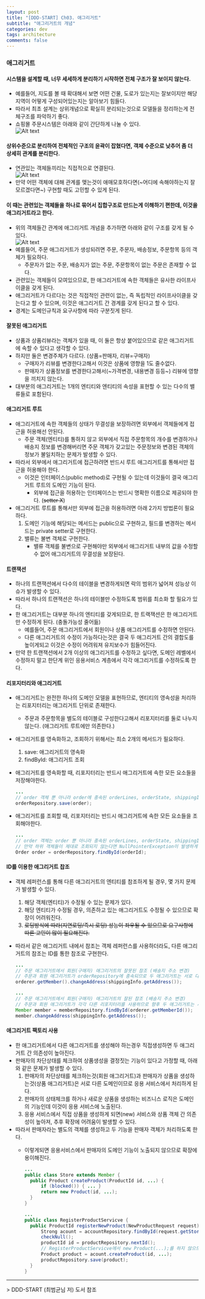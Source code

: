 ```yaml
---
layout: post
title: "[DDD-START] Ch03. 애그리거트"
subtitle: "애그리거트의 개념"
categories: dev
tags: architecture
comments: false
---
```




### 애그리거트

#### 시스템을 설계할 때, 너무 세세하게 분리하기 시작하면 전체 구조가 잘 보이지 않는다.

-   예를들어, 지도를 볼 때 확대해서 보면 어떤 건물, 도로가 있는지는 잘보이지만 해당지역이 어떻게 구성되어있는지는 알아보기 힘들다.
-   따라서 최초 설계는 상위개념으로 확실히 분리되는것으로 모델들을 정리하는게 전체구조를 파악하기 좋다.
-   쇼핑몰 주문시스템은 아래와 같이 간단하게 나눌 수 있다.  
    ![Alt text](/assets/img/dev/ddd-start/ch03/001_상위수준분리.jpg)

#### 상위수준으로 분리하여 전체적인 구조의 윤곽이 잡혔다면, 객체 수준으로 낮추어 좀 더 상세히 관계를 분리한다.

-   연관있는 객체들끼리는 직접적으로 연결된다.  
    ![Alt text](/assets/img/dev/ddd-start/ch03/002_개별객체수준분리.jpg)
-   만약 어떤 객체에 대해 관계를 맺는것이 애매모호하다면(~어디에 속해야하는지 잘 모르겠다면~) 구현할 때도 고민할 수 있게 된다.

#### 이 때는 관련있는 객체들을 하나로 묶어서 집합구조로 만드는게 이해하기 편한데, 이것을 애그리거트라고 한다.

-   위의 객체들간 관계에 애그리거트 개념을 추가하면 아래와 같이 구조를 갖게 될 수 있다.  
    ![Alt text](/assets/img/dev/ddd-start/ch03/003_애그리거트로분리.jpg)
-   예를들어, 주문 애그리거트가 생성되려면 주문, 주문자, 배송정보, 주문항목 등의 객체가 필요하다.
    -   주문자가 없는 주문, 배송지가 없는 주문, 주문항목이 없는 주문은 존재할 수 없다.
-   관련있는 객체들이 모여있으므로, 한 애그리거트에 속한 객체들은 유사한 라이프사이클을 갖게 된다.
-   애그리거트가 다르다는 것은 직접적인 관련이 없는, 즉 독립적인 라이프사이클을 갖는다고 할 수 있으며, 이것은 애그리거트 간 경계를 갖게 된다고 할 수 있다.
-   경계는 도메인규칙과 요구사항에 따라 구분짓게 된다.

#### 잘못된 애그리거트

-   상품과 상품리뷰라는 객체가 있을 때, 이 둘은 항상 붙어있으므로 같은 애그리거트에 속할 수 있다고 생각할 수 있다.
-   하지만 둘은 변경주체가 다르다. (상품=판매자, 리뷰=구매자)
    -   구매자가 리뷰를 변경한다고해서 이것은 상품에 영향을 1도 줄수없다.
    -   판매자가 상품정보를 변경한다고해서(~가격변경, 내용변경 등등~) 리뷰에 영향을 끼치지 않는다.
-   대부분의 애그리거트는 1개의 엔티티와 엔티티의 속성을 표현할 수 있는 다수의 밸류들로 포함된다.

#### 애그리거트 루트

-   애그리거트에 속한 객체들의 상태가 무결성을 보장하려면 외부에서 객체들에게 접근을 허용해선 안된다.
    -   주문 객체(엔티티)를 통하지 않고 외부에서 직접 주문항목의 개수를 변경하거나 배송지 정보를 변경해버리면 주문 객체가 갖고있는 주문정보와 변경된 객체의 정보가 불일치하는 문제가 발생할 수 있다.
-   따라서 외부에서 애그리거트에 접근하려면 반드시 루트 애그리거트를 통해서만 접근을 허용해야 한다.
    -   이것은 인터페이스(public method)로 구현될 수 있는데 이것들이 결국 애그리거트 루트의 도메인 기능이 된다.
        -   외부에 접근을 허용하는 인터페이스는 반드시 명확한 이름으로 제공되야 한다. (~~setter X~~)
-   애그리거트 루트를 통해서만 외부에 접근을 허용하려면 아래 2가지 방법론이 필요하다.
    1.  도메인 기능에 해당되는 메서드는 public으로 구현하고, 필드를 변경하는 메서드는 private setter로 구현한다.
    2.  밸류는 불변 객체로 구현한다.
        -   밸류 객체를 불변으로 구현해야만 외부에서 애그리거트 내부의 값을 수정할 수 없어 애그리거트의 무결성을 보장된다.

#### 트랜잭션

-   하나의 트랜잭션에서 다수의 테이블을 변경하게되면 락의 범위가 넓어져 성능상 이슈가 발생할 수 있다.
-   따라서 하나의 트랜잭션은 하나의 테이블만 수정하도록 범위를 최소화 할 필요가 있다.
-   한 애그리거트는 대부분 하나의 엔티티를 갖게되므로, 한 트랙잭션은 한 애그리거트만 수정하게 된다. (충돌가능성 줄어듦)
    -   예를들어, 주문 애그리거트에서 회원이나 상품 애그리거트를 수정하면 안된다.
    -   다른 애그리거트의 수정이 가능하다는것은 결국 두 애그리거트 간의 결합도를 높이게되고 이것은 수정이 어려워져 유지보수가 힘들어진다.
-   만약 한 트랜잭션에서 2개 이상의 애그리거트를 수정하고 싶다면, 도메인 레벨에서 수정하지 말고 한단계 위인 응용서비스 계층에서 각각 애그리거트를 수정하도록 한다.

#### 리포지터리와 애그리거트

-   애그리거트는 완전한 하나의 도메인 모델을 표현하므로, 엔티티의 영속성을 처리하는 리포지터리는 애그리거트 단위로 존재한다.
    
    -   주문과 주문항목을 별도의 테이블로 구성한다고해서 리포지터리를 둘로 나누지 않는다. (애그리거트 루트에만 의존한다.)
-   애그리거트를 영속화하고, 조회하기 위해서는 최소 2개의 메서드가 필요하다.
    1.  save: 애그리거트의 영속화
    2.  findById: 애그리거트 조회
-   애그리거트를 영속화할 때, 리포지터리는 반드시 애그리거트에 속한 모든 요소들을 저장해야한다.
    
    ```java
    ...
    // order 객체 뿐 아니라 order에 종속된 orderLines, orderState, shippingInfo 등이 모두 저장되어야 한다.
    orderRepository.save(order);
    ```
    
-   애그리거트를 조회할 때, 리포지터리는 반드시 애그리거트에 속한 모든 요소들을 조회해야한다.
    
    ```java
    ...
    // order 객체는 order 뿐 아니라 종속된 orderLines, orderState, shippingInfo 등이 모두 함께 조회되어야 한다.
    // 만약 하위 객체들이 제대로 조회되지 않는다면 NullPointerException이 발생하게 된다.
    Order order = orderRepository.findById(orderId);
    ```
    

#### ID를 이용한 애그리거트 찹조

-   객체 레퍼런스를 통해 다른 애그리거트의 엔티티를 참조하게 될 경우, 몇 가지 문제가 발생할 수 있다.
    1.  해당 객체(엔티티)가 수정될 수 있는 문제가 있다.
    2.  해당 엔티티가 수정될 경우, 의존하고 있는 애그리거트도 수정될 수 있으므로 확장이 어려워진다.
    3.  ~~로딩방식에 따라(지연로딩/즉시 로딩) 성능이 좌우될 수 있으므로 요구사항에 따른 고민이 많이 필요해진다.~~
-   따라서 같은 애그리거트 내에서 참조는 객체 레퍼런스를 사용하더라도, 다른 애그리거트의 참조는 ID를 통한 참조로 구현한다.
    
    ```java
    ... 
    // 주문 애그리거트에서 회원(구매자) 애그리거트의 잘못된 참조 (배송지 주소 변경)
    // 주문과 회원 애그리거트가 orderRepository에 종속되므로 두 애그리거트는 서로 다른 DBMS를 사용하기 어려워진다.
    orderer.getMember().changeAddress(shippingInfo.getAddress());
    ```
    
    ```java
    ...
    // 주문 애그리거트에서 회원(구매자) 애그리거트의 잘된 참조 (배송지 주소 변경)
    // 주문과 회원 애그리거트가 각각 다른 리포지터리를 사용하므로 향후 두 애그리거트는 서로 다른 DBMS를 사용할 수 있다.
    Member member = memberRepository.findById(orderer.getMemberId());
    member.changeAddress(shippingInfo.getAddress());
    ```
    

#### 애그리거트 팩토리 사용

-   한 애그리거트에서 다른 애그리거트를 생성해야 하는경우 직접생성하면 두 애그리거트 간 의존성이 높아진다.
-   판매자의 차단상태를 체크하여 상품생성을 결정짓는 기능이 있다고 가정할 때, 아래와 같은 문제가 발생할 수 있다.
    1.  판매자의 차단상태를 체크하는것(회원 애그리거트)과 판매자가 상품을 생성하는것(상품 애그리거트)은 서로 다른 도메인이므로 응용 서비스에서 처리하게 된다.
    2.  판매자의 상태체크를 하거나 새로운 상품을 생성하는 비즈니스 로직은 도메인의 기능인데 이것이 응용 서비스에 노출된다.
    3.  응용 서비스에서 직접 상품을 생성하게 되면(new) 서비스와 상품 객체 간 의존성이 높아져, 추후 확장에 어려움이 발생할 수 있다.
-   따라서 판매자라는 별도의 객체를 생성하고 두 기능을 판매자 객체가 처리하도록 한다.
    -   이렇게되면 응용서비스에서 판매자의 도메인 기능이 노출되지 않으므로 확장에 용이해진다.
        
        ```java
        ...
        public class Store extends Member {
          public Product createProduct(ProductId id, ...) {
              if (blocked()) { ... }
              return new Product(id, ...);
          }
        }
        ```
        
        ```java
        ...
        public class RegisterProductServicve {
          public ProductId registerNewProduct(NewProductRequest request) {
              Strong acount = accountRepository.findById(request.getStoreId());
              checkNull();
              productId id = productRepository.nextId();
              // RegisterProductServicve에서 new Product(...);를 하지 않으므로 결합도가 약해진다.
              Product product = acount.createProduct(id, ...);
              productRepository.save(product);
          }
        }
        ```

<hr>
> DDD-START (최범균님 저) 도서 참조
